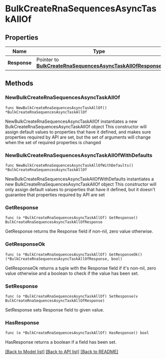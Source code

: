 # BulkCreateRnaSequencesAsyncTaskAllOf

## Properties

Name | Type | Description | Notes
------------ | ------------- | ------------- | -------------
**Response** | Pointer to [**BulkCreateRnaSequencesAsyncTaskAllOfResponse**](BulkCreateRnaSequencesAsyncTaskAllOfResponse.md) |  | [optional] 

## Methods

### NewBulkCreateRnaSequencesAsyncTaskAllOf

`func NewBulkCreateRnaSequencesAsyncTaskAllOf() *BulkCreateRnaSequencesAsyncTaskAllOf`

NewBulkCreateRnaSequencesAsyncTaskAllOf instantiates a new BulkCreateRnaSequencesAsyncTaskAllOf object
This constructor will assign default values to properties that have it defined,
and makes sure properties required by API are set, but the set of arguments
will change when the set of required properties is changed

### NewBulkCreateRnaSequencesAsyncTaskAllOfWithDefaults

`func NewBulkCreateRnaSequencesAsyncTaskAllOfWithDefaults() *BulkCreateRnaSequencesAsyncTaskAllOf`

NewBulkCreateRnaSequencesAsyncTaskAllOfWithDefaults instantiates a new BulkCreateRnaSequencesAsyncTaskAllOf object
This constructor will only assign default values to properties that have it defined,
but it doesn't guarantee that properties required by API are set

### GetResponse

`func (o *BulkCreateRnaSequencesAsyncTaskAllOf) GetResponse() BulkCreateRnaSequencesAsyncTaskAllOfResponse`

GetResponse returns the Response field if non-nil, zero value otherwise.

### GetResponseOk

`func (o *BulkCreateRnaSequencesAsyncTaskAllOf) GetResponseOk() (*BulkCreateRnaSequencesAsyncTaskAllOfResponse, bool)`

GetResponseOk returns a tuple with the Response field if it's non-nil, zero value otherwise
and a boolean to check if the value has been set.

### SetResponse

`func (o *BulkCreateRnaSequencesAsyncTaskAllOf) SetResponse(v BulkCreateRnaSequencesAsyncTaskAllOfResponse)`

SetResponse sets Response field to given value.

### HasResponse

`func (o *BulkCreateRnaSequencesAsyncTaskAllOf) HasResponse() bool`

HasResponse returns a boolean if a field has been set.


[[Back to Model list]](../README.md#documentation-for-models) [[Back to API list]](../README.md#documentation-for-api-endpoints) [[Back to README]](../README.md)


